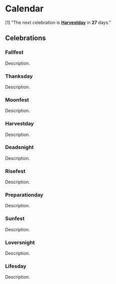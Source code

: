 
# Calendar

\[1\] “The next celebration is
[**Harvestday**](https://github.com/RealityBending/Calendar#Harvestday)
in **27** days.”

## Celebrations

### Fallfest

Description.

### Thanksday

Description.

### Moonfest

Description.

### Harvestday

Description.

### Deadsnight

Description.

### Risefest

Description.

### Preparationday

Description.

### Sunfest

Description.

### Loversnight

Description.

### Lifesday

Description.
